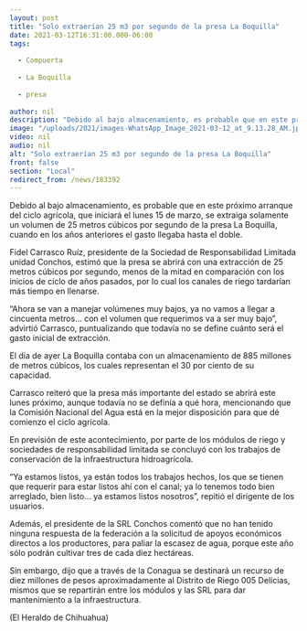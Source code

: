 ```yaml
---
layout: post
title: "Solo extraerían 25 m3 por segundo de la presa La Boquilla"
date: 2021-03-12T16:31:00.000-06:00
tags:
  
  - Compuerta
  
  - La Boquilla
  
  - presa
  
author: nil
description: "Debido al bajo almacenamiento, es probable que en este próximo arranque del ciclo agrícola, que iniciará el lunes 15 de marzo"
image: "/uploads/2021/images-WhatsApp_Image_2021-03-12_at_9.13.28_AM.jpeg"
video: nil
audio: nil
alt: "Solo extraerían 25 m3 por segundo de la presa La Boquilla"
front: false
section: "Local"
redirect_from: /news/183392
---
```


Debido al bajo almacenamiento, es probable que en este próximo arranque del ciclo agrícola, que iniciará el lunes 15 de marzo, se extraiga solamente un volumen de 25 metros cúbicos por segundo de la presa La Boquilla, cuando en los años anteriores el gasto llegaba hasta el doble.

Fidel Carrasco Ruíz, presidente de la Sociedad de Responsabilidad Limitada unidad Conchos, estimó que la presa se abrirá con una extracción de 25 metros cúbicos por segundo, menos de la mitad en comparación con los inicios de ciclo de años pasados, por lo cual los canales de riego tardarían más tiempo en llenarse.

“Ahora se van a manejar volúmenes muy bajos, ya no vamos a llegar a cincuenta metros… con el volumen que requerimos va a ser muy bajo”, advirtió Carrasco, puntualizando que todavía no se define cuánto será el gasto inicial de extracción.

El día de ayer La Boquilla contaba con un almacenamiento de 885 millones de metros cúbicos, los cuales representan el 30 por ciento de su capacidad.

Carrasco reiteró que la presa más importante del estado se abrirá este lunes próximo, aunque todavía no se definía a qué hora, mencionando que la Comisión Nacional del Agua está en la mejor disposición para que dé comienzo el ciclo agrícola.

En previsión de este acontecimiento, por parte de los módulos de riego y sociedades de responsabilidad limitada se concluyó con los trabajos de conservación de la infraestructura hidroagrícola.

“Ya estamos listos, ya están todos los trabajos hechos, los que se tienen que requerir para estar listos ahí con el canal; ya lo tenemos todo bien arreglado, bien listo… ya estamos listos nosotros”, repitió el dirigente de los usuarios.

Además, el presidente de la SRL Conchos comentó que no han tenido ninguna respuesta de la federación a la solicitud de apoyos económicos directos a los productores, para paliar la escasez de agua, porque este año sólo podrán cultivar tres de cada diez hectáreas.

Sin embargo, dijo que a través de la Conagua se destinará un recurso de diez millones de pesos aproximadamente al Distrito de Riego 005 Delicias, mismos que se repartirán entre los módulos y las SRL para dar mantenimiento a la infraestructura.

(El Heraldo de Chihuahua)